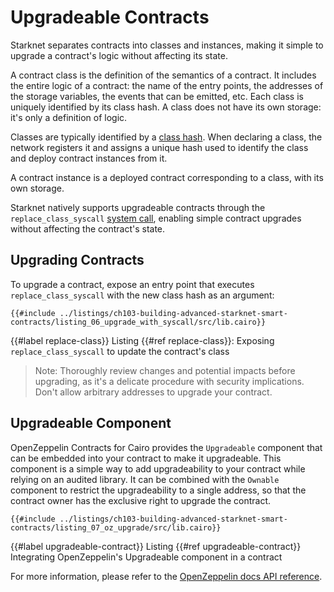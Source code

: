 # Upgradeable Contracts

Starknet separates contracts into classes and instances, making it simple to upgrade a contract's logic without affecting its state.

A contract class is the definition of the semantics of a contract. It includes the entire logic of a contract: the name of the entry points, the addresses of the storage variables, the events that can be emitted, etc. Each class is uniquely identified by its class hash. A class does not have its own storage: it's only a definition of logic.

Classes are typically identified by a [class hash][class hash doc]. When declaring a class, the network registers it and assigns a unique hash used to identify the class and deploy contract instances from it.

A contract instance is a deployed contract corresponding to a class, with its own storage.

Starknet natively supports upgradeable contracts through the `replace_class_syscall` [system call][syscalls doc], enabling simple contract upgrades without affecting the contract's state.

[class hash doc]: https://docs.starknet.io/documentation/architecture_and_concepts/Smart_Contracts/class-hash
[syscalls doc]: https://docs.starknet.io/documentation/architecture_and_concepts/Smart_Contracts/system-calls-cairo1/

## Upgrading Contracts

To upgrade a contract, expose an entry point that executes `replace_class_syscall` with the new class hash as an argument:

```cairo,noplayground
{{#include ../listings/ch103-building-advanced-starknet-smart-contracts/listing_06_upgrade_with_syscall/src/lib.cairo}}
```

{{#label replace-class}}
<span class="caption">Listing {{#ref replace-class}}: Exposing `replace_class_syscall` to update the contract's class</span>

> Note: Thoroughly review changes and potential impacts before upgrading, as it's a delicate procedure with security implications. Don't allow arbitrary addresses to upgrade your contract.

## Upgradeable Component

OpenZeppelin Contracts for Cairo provides the `Upgradeable` component that can be embedded into your contract to make it upgradeable. This component is a simple way to add upgradeability to your contract while relying on an audited library. It can be combined with the `Ownable` component to restrict the upgradeability to a single address, so that the contract owner has the exclusive right to upgrade the contract.

```cairo,noplayground
{{#include ../listings/ch103-building-advanced-starknet-smart-contracts/listing_07_oz_upgrade/src/lib.cairo}}
```

{{#label upgradeable-contract}}
<span class="caption">Listing {{#ref upgradeable-contract}} Integrating OpenZeppelin's Upgradeable component in a contract</span>

For more information, please refer to the [OpenZeppelin docs API reference][oz upgradeability api].

[oz upgradeability api]: https://docs.openzeppelin.com/contracts-cairo/0.19.0/api/upgrades
